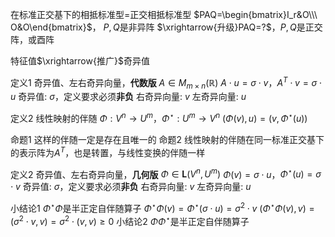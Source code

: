 在标准正交基下的相抵标准型=正交相抵标准型
$PAQ=\begin{bmatrix}I_r&O\\\ O&O\end{bmatrix}$， $P,Q$是非异阵
$\xrightarrow{升级}PAQ=?$，$P,Q$是正交阵，或酉阵

特征值$\xrightarrow{推广}$奇异值

定义1 奇异值、左右奇异向量，**代数版**
$A\in M_{m\times n}(\mathbb R)$
$A\cdot u=\sigma\cdot v$，$A^T\cdot v=\sigma\cdot u$
奇异值: $\sigma$，定义要求必须**非负**
右奇异向量: $v$
左奇异向量: $u$

定义2 线性映射的伴随
$\Phi:V^n\to U^m$，$\Phi^\star:U^m\to V^n$
$(\Phi(v),u)=(v,\Phi^\star(u))$

命题1 这样的伴随一定是存在且唯一的
命题2 线性映射的伴随在同一标准正交基下的表示阵为$A^T$，也是转置，与线性变换的伴随一样

定义2 奇异值、左右奇异向量，**几何版**
$\Phi\in\mathbf{L}(V^n,U^m)$
$\Phi(v)=\sigma\cdot u$，$\Phi^\star(u)=\sigma\cdot v$
奇异值: $\sigma$，定义要求必须**非负**
右奇异向量: $v$
左奇异向量: $u$

小结论1 $\Phi^\star\Phi$是半正定自伴随算子
$\Phi^\star\Phi(v)=\Phi^\star(\sigma\cdot u)=\sigma^2\cdot v$
$(\Phi^\star\Phi(v),v)=(\sigma^2\cdot v,v)=\sigma^2\cdot(v,v)\geq0$
小结论2 $\Phi\Phi^\star$是半正定自伴随算子
